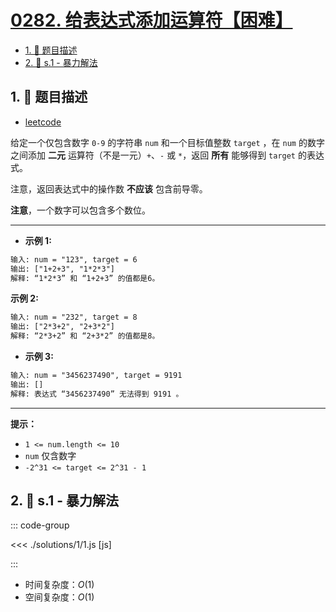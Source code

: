 # [0282. 给表达式添加运算符【困难】](https://github.com/tnotesjs/TNotes.leetcode/tree/main/notes/0282.%20%E7%BB%99%E8%A1%A8%E8%BE%BE%E5%BC%8F%E6%B7%BB%E5%8A%A0%E8%BF%90%E7%AE%97%E7%AC%A6%E3%80%90%E5%9B%B0%E9%9A%BE%E3%80%91)

<!-- region:toc -->

- [1. 📝 题目描述](#1--题目描述)
- [2. 🎯 s.1 - 暴力解法](#2--s1---暴力解法)

<!-- endregion:toc -->

## 1. 📝 题目描述

- [leetcode](https://leetcode.cn/problems/expression-add-operators/)

给定一个仅包含数字 `0-9` 的字符串 `num` 和一个目标值整数 `target` ，在 `num` 的数字之间添加 **二元** 运算符（不是一元）`+`、`-` 或 `*`，返回 **所有** 能够得到 `target` 的表达式。

注意，返回表达式中的操作数 **不应该** 包含前导零。

**注意**，一个数字可以包含多个数位。

---

- **示例 1:**

```txt
输入: num = "123", target = 6
输出: ["1+2+3", "1*2*3"]
解释: “1*2*3” 和 “1+2+3” 的值都是6。
```

**示例 2:**

```txt
输入: num = "232", target = 8
输出: ["2*3+2", "2+3*2"]
解释: “2*3+2” 和 “2+3*2” 的值都是8。
```

- **示例 3:**

```txt
输入: num = "3456237490", target = 9191
输出: []
解释: 表达式 “3456237490” 无法得到 9191 。
```

---

**提示：**

- `1 <= num.length <= 10`
- `num` 仅含数字
- `-2^31 <= target <= 2^31 - 1`

## 2. 🎯 s.1 - 暴力解法

::: code-group

<<< ./solutions/1/1.js [js]

:::

- 时间复杂度：$O(1)$
- 空间复杂度：$O(1)$
